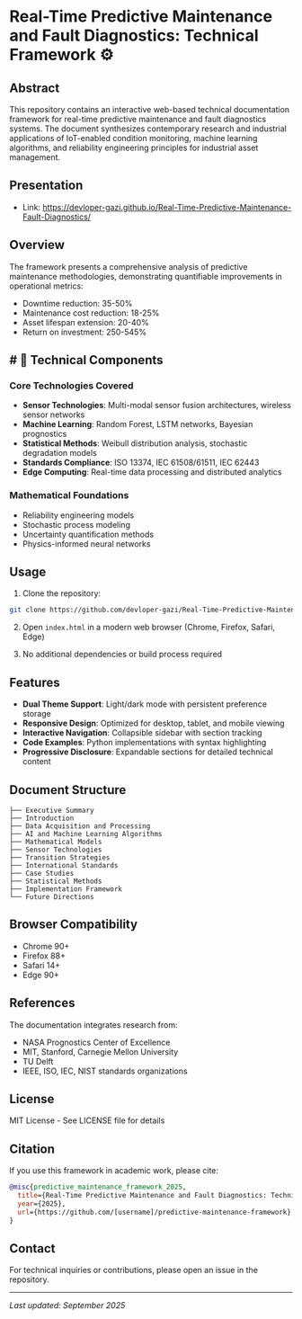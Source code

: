 #  Real-Time Predictive Maintenance and Fault Diagnostics: Technical Framework ⚙️

## Abstract

This repository contains an interactive web-based technical documentation framework for real-time predictive maintenance and fault diagnostics systems. The document synthesizes contemporary research and industrial applications of IoT-enabled condition monitoring, machine learning algorithms, and reliability engineering principles for industrial asset management.

## Presentation

- Link: https://devloper-gazi.github.io/Real-Time-Predictive-Maintenance-Fault-Diagnostics/

## Overview

The framework presents a comprehensive analysis of predictive maintenance methodologies, demonstrating quantifiable improvements in operational metrics:
- Downtime reduction: 35-50%
- Maintenance cost reduction: 18-25%
- Asset lifespan extension: 20-40%
- Return on investment: 250-545%

## # 🤖 Technical Components

### Core Technologies Covered
- **Sensor Technologies**: Multi-modal sensor fusion architectures, wireless sensor networks
- **Machine Learning**: Random Forest, LSTM networks, Bayesian prognostics
- **Statistical Methods**: Weibull distribution analysis, stochastic degradation models
- **Standards Compliance**: ISO 13374, IEC 61508/61511, IEC 62443
- **Edge Computing**: Real-time data processing and distributed analytics

### Mathematical Foundations
- Reliability engineering models
- Stochastic process modeling
- Uncertainty quantification methods
- Physics-informed neural networks

## Usage

1. Clone the repository:
```bash
git clone https://github.com/devloper-gazi/Real-Time-Predictive-Maintenance-Fault-Diagnostics.git
```

2. Open `index.html` in a modern web browser (Chrome, Firefox, Safari, Edge)

3. No additional dependencies or build process required

## Features

- **Dual Theme Support**: Light/dark mode with persistent preference storage
- **Responsive Design**: Optimized for desktop, tablet, and mobile viewing
- **Interactive Navigation**: Collapsible sidebar with section tracking
- **Code Examples**: Python implementations with syntax highlighting
- **Progressive Disclosure**: Expandable sections for detailed technical content

## Document Structure

```
├── Executive Summary
├── Introduction
├── Data Acquisition and Processing
├── AI and Machine Learning Algorithms
├── Mathematical Models
├── Sensor Technologies
├── Transition Strategies
├── International Standards
├── Case Studies
├── Statistical Methods
├── Implementation Framework
└── Future Directions
```

## Browser Compatibility

- Chrome 90+
- Firefox 88+
- Safari 14+
- Edge 90+

## References

The documentation integrates research from:
- NASA Prognostics Center of Excellence
- MIT, Stanford, Carnegie Mellon University
- TU Delft
- IEEE, ISO, IEC, NIST standards organizations

## License

MIT License - See LICENSE file for details

## Citation

If you use this framework in academic work, please cite:
```bibtex
@misc{predictive_maintenance_framework_2025,
  title={Real-Time Predictive Maintenance and Fault Diagnostics: Technical Framework},
  year={2025},
  url={https://github.com/[username]/predictive-maintenance-framework}
}
```

## Contact

For technical inquiries or contributions, please open an issue in the repository.

---

*Last updated: September 2025*
